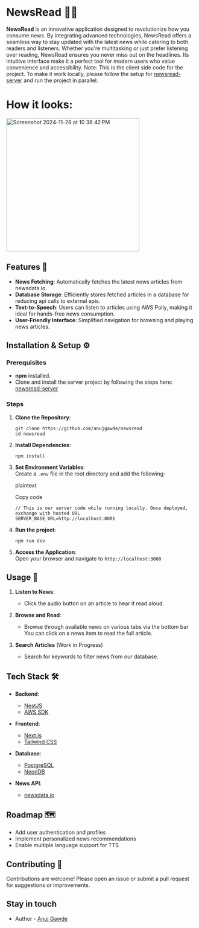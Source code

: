 
# NewsRead 📢📰

**NewsRead** is an innovative application designed to revolutionize how you consume news. By integrating advanced technologies, NewsRead offers a seamless way to stay updated with the latest news while catering to both readers and listeners.
Whether you're multitasking or just prefer listening over reading, NewsRead ensures you never miss out on the headlines. Its intuitive interface make it a perfect tool for modern users who value convenience and accessibility.
Note: This is the client side code for the project. To make it work locally, please follow the setup for [newsread-server](https://github.com/anujgawde/newsread-server) and run the project in parallel.

# How it looks:
<img width="353" alt="Screenshot 2024-11-28 at 10 38 42 PM" src="https://github.com/user-attachments/assets/b3af5158-bd46-402e-8e51-c510d01af79b">

## Features 🚀

-   **News Fetching**: Automatically fetches the latest news articles from newsdata.io.
-   **Database Storage**: Efficiently stores fetched articles in a database for reducing api calls to external apis.
-   **Text-to-Speech**: Users can listen to articles using AWS Polly, making it ideal for hands-free news consumption.
-   **User-Friendly Interface**: Simplified navigation for browsing and playing news articles.

## Installation & Setup ⚙️

### Prerequisites

-   **npm** installed.
- Clone and install the server project by following the steps here: [newsread-server](https://github.com/anujgawde/newsread-server)

### Steps

1.  **Clone the Repository**:

    
    ```
    git clone https://github.com/anujgawde/newsread  
    cd newsread  
2.  **Install Dependencies**:
  
    ```
    npm install
3.  **Set Environment Variables**:  
    Create a `.env` file in the root directory and add the following:
    
    plaintext
    
    Copy code
    
    ```
	// This is our server code while running locally. Once deployed, exchange with hosted URL
    SERVER_BASE_URL=http://localhost:8001
4.  **Run the project**:
    
    ```
    npm run dev 
5.  **Access the Application**:  
    Open your browser and navigate to `http://localhost:3000`	
    
## Usage 📖

1.  **Listen to News**:
    -   Click the audio button on an article to hear it read aloud.

2.  **Browse and Read**:
    -   Browse through available news on various tabs via the bottom bar You can click on a news item to read the full article.

2.  **Search Articles** (Work in Progress)
    -   Search for keywords to filter news from our database.

## Tech Stack 🛠️

-   **Backend**:
    
	-   [NestJS](https://nestjs.com/)
    -   [AWS SDK](https://aws.amazon.com/sdk-for-javascript/)

-   **Frontend**:
    
    -   [Next.js](https://nextjs.org/)
    -   [Tailwind CSS](https://tailwindcss.com/)
-   **Database**:
    
    -   [PostgreSQL](https://www.postgresql.org/)
    - [NeonDB](https://neon.tech/)
    
-   **News API**:

    -   [newsdata.io](https://newsdata.io/)

## Roadmap 🗺️

-   Add user authentication and profiles
-   Implement personalized news recommendations
-   Enable multiple language support for TTS

## Contributing 🤝

Contributions are welcome! Please open an issue or submit a pull request for suggestions or improvements.

## Stay in touch

- Author - [Anuj Gawde](https://x.com/axgdevv)
